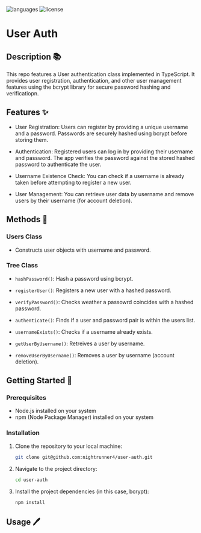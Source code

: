 ![languages](https://img.shields.io/badge/languages-ts-blue)
![license](https://img.shields.io/badge/license-MIT-green)

# User Auth

## Description 📚

This repo features a User authentication class implemented in TypeScript. It provides user registration, authentication, and other user management features using the bcrypt library for secure password hashing and verificatiopn.

## Features ✨

- User Registration: Users can register by providing a unique username and a password. Passwords are securely hashed using bcrypt before storing them.

- Authentication: Registered users can log in by providing their username and password. The app verifies the password against the stored hashed password to authenticate the user.

- Username Existence Check: You can check if a username is already taken before attempting to register a new user.

- User Management: You can retrieve user data by username and remove users by their username (for account deletion).

## Methods 🔧

### Users Class

- Constructs user objects with username and password.

### Tree Class

- `hashPassword()`: Hash a password using bcrypt.

- `registerUser()`: Registers a new user with a hashed password.

- `verifyPassword()`: Checks weather a passowrd coincides with a hashed password.

- `authenticate()`: Finds if a user and password pair is within the users list.

- `usernameExists()`: Checks if a username already exists.

- `getUserByUsername()`: Retreives a user by username.

- `removeUserByUsername()`: Removes a user by username (account deletion).

## Getting Started 🏁

### Prerequisites

- Node.js installed on your system
- npm (Node Package Manager) installed on your system

### Installation

1. Clone the repository to your local machine:

   ```sh
   git clone git@github.com:nightrunner4/user-auth.git
   ```

2. Navigate to the project directory:

   ```sh
   cd user-auth
   ```

3. Install the project dependencies (in this case, bcrypt):

   ```sh
   npm install
   ```

## Usage 🖊️
